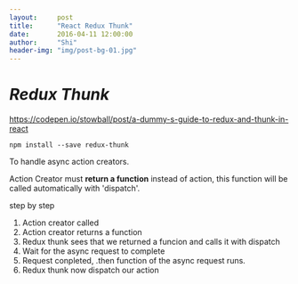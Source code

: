 ```yaml
---
layout:     post
title:      "React Redux Thunk"
date:       2016-04-11 12:00:00
author:     "Shi"
header-img: "img/post-bg-01.jpg"
---
```


# *Redux Thunk*

https://codepen.io/stowball/post/a-dummy-s-guide-to-redux-and-thunk-in-react



`npm install --save redux-thunk`

To handle async action creators. 



Action Creator must **return a function** instead of action, this function will be called automatically with 'dispatch'. 



step by step

1. Action creator called 
2. Action creator returns a function
3. Redux thunk sees that we returned  a funcion and calls it with dispatch 
4. Wait for the async request to complete
5. Request conpleted,  .then function of the async request runs. 
6. Redux thunk now dispatch our action


